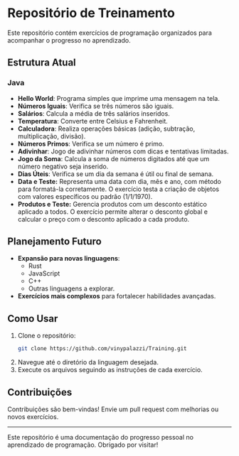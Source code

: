 # Repositório de Treinamento

Este repositório contém exercícios de programação organizados para acompanhar o progresso no aprendizado.

## Estrutura Atual

### Java

- **Hello World**: Programa simples que imprime uma mensagem na tela.
- **Números Iguais**: Verifica se três números são iguais.
- **Salários**: Calcula a média de três salários inseridos.
- **Temperatura**: Converte entre Celsius e Fahrenheit.
- **Calculadora**: Realiza operações básicas (adição, subtração, multiplicação, divisão).
- **Números Primos**: Verifica se um número é primo.
- **Adivinhar**: Jogo de adivinhar números com dicas e tentativas limitadas.
- **Jogo da Soma**: Calcula a soma de números digitados até que um número negativo seja inserido.
- **Dias Úteis**: Verifica se um dia da semana é útil ou final de semana.
- **Data e Teste:** Representa uma data com dia, mês e ano, com método para formatá-la corretamente. O exercício testa a criação de objetos com valores específicos ou padrão (1/1/1970).
- **Produtos e Teste:** Gerencia produtos com um desconto estático aplicado a todos. O exercício permite alterar o desconto global e calcular o preço com o desconto aplicado a cada produto.

## Planejamento Futuro

- **Expansão para novas linguagens**:
    - Rust
    - JavaScript
    - C++
    - Outras linguagens a explorar.
- **Exercícios mais complexos** para fortalecer habilidades avançadas.

## Como Usar

1. Clone o repositório:
   ```bash
   git clone https://github.com/vinypalazzi/Training.git
   ```
2. Navegue até o diretório da linguagem desejada.
3. Execute os arquivos seguindo as instruções de cada exercício.

## Contribuições

Contribuições são bem-vindas! Envie um pull request com melhorias ou novos exercícios.

---

Este repositório é uma documentação do progresso pessoal no aprendizado de programação. Obrigado por visitar!

